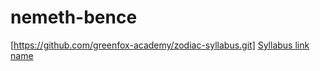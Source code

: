 # nemeth-bence
[https://github.com/greenfox-academy/zodiac-syllabus.git]
[Syllabus link name](https://github.com/greenfox-academy/zodiac-syllabus.git)
